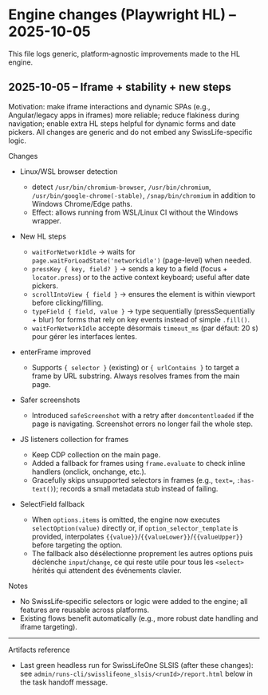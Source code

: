 # Engine changes (Playwright HL) – 2025-10-05

This file logs generic, platform‑agnostic improvements made to the HL engine.

## 2025-10-05 – Iframe + stability + new steps

Motivation: make iframe interactions and dynamic SPAs (e.g., Angular/legacy apps in iframes) more reliable; reduce flakiness during navigation; enable extra HL steps helpful for dynamic forms and date pickers. All changes are generic and do not embed any SwissLife-specific logic.

Changes

- Linux/WSL browser detection
  - detect `/usr/bin/chromium-browser`, `/usr/bin/chromium`, `/usr/bin/google-chrome(-stable)`, `/snap/bin/chromium` in addition to Windows Chrome/Edge paths.
  - Effect: allows running from WSL/Linux CI without the Windows wrapper.

- New HL steps
  - `waitForNetworkIdle` → waits for `page.waitForLoadState('networkidle')` (page-level) when needed.
  - `pressKey { key, field? }` → sends a key to a field (focus + `locator.press`) or to the active context keyboard; useful after date pickers.
  - `scrollIntoView { field }` → ensures the element is within viewport before clicking/filling.
  - `typeField { field, value }` → type sequentially (pressSequentially + blur) for forms that rely on key events instead of simple `.fill()`.
  - `waitForNetworkIdle` accepte désormais `timeout_ms` (par défaut: 20 s) pour gérer les interfaces lentes.

- enterFrame improved
  - Supports `{ selector }` (existing) or `{ urlContains }` to target a frame by URL substring. Always resolves frames from the main page.

- Safer screenshots
  - Introduced `safeScreenshot` with a retry after `domcontentloaded` if the page is navigating. Screenshot errors no longer fail the whole step.

- JS listeners collection for frames
  - Keep CDP collection on the main page.
  - Added a fallback for frames using `frame.evaluate` to check inline handlers (onclick, onchange, etc.).
  - Gracefully skips unsupported selectors in frames (e.g., `text=`, `:has-text()`); records a small metadata stub instead of failing.

- SelectField fallback
  - When `options.items` is omitted, the engine now executes `selectOption(value)` directly or, if `option_selector_template` is provided, interpolates `{{value}}`/`{{valueLower}}`/`{{valueUpper}}` before targeting the option.
  - The fallback also désélectionne proprement les autres options puis déclenche `input`/`change`, ce qui reste utile pour tous les `<select>` hérités qui attendent des événements clavier.

Notes

- No SwissLife‑specific selectors or logic were added to the engine; all features are reusable across platforms.
- Existing flows benefit automatically (e.g., more robust date handling and iframe targeting).

---

Artifacts reference

- Last green headless run for SwissLifeOne SLSIS (after these changes): see `admin/runs-cli/swisslifeone_slsis/<runId>/report.html` below in the task handoff message.
